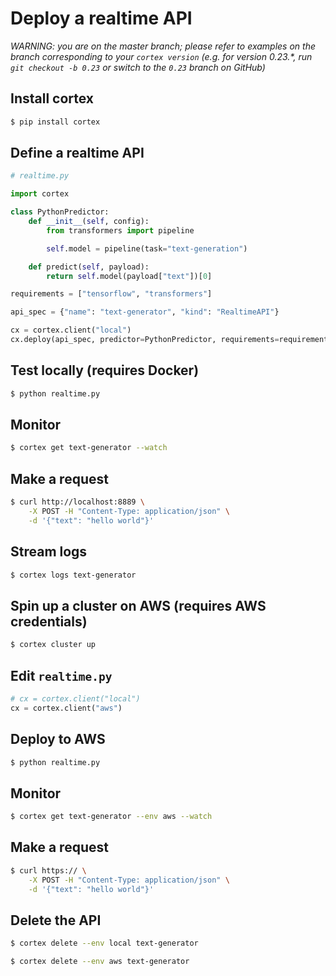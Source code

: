 # Deploy a realtime API

_WARNING: you are on the master branch; please refer to examples on the branch corresponding to your `cortex version` (e.g. for version 0.23.*, run `git checkout -b 0.23` or switch to the `0.23` branch on GitHub)_

## Install cortex

```bash
$ pip install cortex
```

## Define a realtime API

```python
# realtime.py

import cortex

class PythonPredictor:
    def __init__(self, config):
        from transformers import pipeline

        self.model = pipeline(task="text-generation")

    def predict(self, payload):
        return self.model(payload["text"])[0]

requirements = ["tensorflow", "transformers"]

api_spec = {"name": "text-generator", "kind": "RealtimeAPI"}

cx = cortex.client("local")
cx.deploy(api_spec, predictor=PythonPredictor, requirements=requirements)
```

## Test locally (requires Docker)

```bash
$ python realtime.py
```

## Monitor

```bash
$ cortex get text-generator --watch
```

## Make a request

```bash
$ curl http://localhost:8889 \
    -X POST -H "Content-Type: application/json" \
    -d '{"text": "hello world"}'
```

## Stream logs

```bash
$ cortex logs text-generator
```

## Spin up a cluster on AWS (requires AWS credentials)

```bash
$ cortex cluster up
```

## Edit `realtime.py`

```python
# cx = cortex.client("local")
cx = cortex.client("aws")
```

## Deploy to AWS

```bash
$ python realtime.py
```

## Monitor

```bash
$ cortex get text-generator --env aws --watch
```

## Make a request

```bash
$ curl https:// \
    -X POST -H "Content-Type: application/json" \
    -d '{"text": "hello world"}'
```

## Delete the API

```bash
$ cortex delete --env local text-generator

$ cortex delete --env aws text-generator
```
